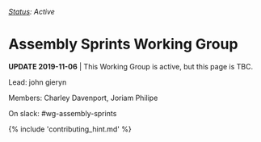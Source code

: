 _[Status](https://docs.google.com/document/d/1RQrZE_9iw0ewIj7UCvC7SBLCziYwfi13vM5FbRDBCx4/edit?usp=sharing): Active_

# Assembly Sprints Working Group

**UPDATE 2019-11-06** | This Working Group is active, but this page is TBC.

Lead: john gieryn

Members: Charley Davenport, Joriam Philipe

On slack: #wg-assembly-sprints

{% include 'contributing_hint.md' %}
